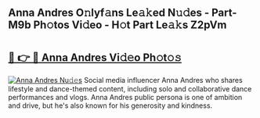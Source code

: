 ## Anna Andres O𝚗lyf𝚊ns Le𝚊𝚔ed N𝚞𝚍es - Part-M9b Ph𝚘tos Vi𝚍eo - H𝚘t Part Le𝚊𝚔s Z2pVm

# <h2><a href="http://hf0est.feru.top/?c=Anna+Andres">🔗 👉 🔴 Anna Andres Vi𝚍𝚎o Ph𝚘t𝚘𝚜</a></h2>

[![Anna Andres Nu𝚍𝚎s](https://i.imgur.com/0TWrTi3.gif)](http://hf0est.feru.top/?c=Anna+Andres)
Social media influencer Anna Andres who shares lifestyle and dance-themed content, including solo and collaborative dance performances and vlogs. Anna Andres public persona is one of ambition and drive, but he's also known for his generosity and kindness. 
